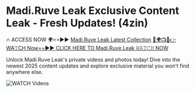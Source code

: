 # Madi.Ruve Leak Exclusive Content Leak - Fresh Updates! (4zin)

🔥 ACCESS NOW 🌍==►► <a href="https://tinyurl.com/3fjeunct" rel="nofollow">Madi.Ruve Leak Latest Collection</a></h3>
[🔴🌍📺📱👉WA𝚃CH Now==►► CLICK HERE TO Madi.Ruve Leak 𝚆𝙰𝚃𝙲𝙷 NOW](https://tinyurl.com/3fjeunct)

Unlock Madi.Ruve Leak's private videos and photos today! Dive into the newest 2025 content updates and explore exclusive material you won’t find anywhere else.


<a href="https://tinyurl.com/3fjeunct" rel="nofollow" data-target="animated-image.originalLink"><img src="https://camo.githubusercontent.com/8a4f000d20f83aca3bf7ec5f350d767afa0574a8a352519fd8cfa583a6f93a33/68747470733a2f2f692e696d6775722e636f6d2f644a486b345a712e676966" alt="WATCH Videos" data-canonical-src="https://i.imgur.com/dJHk4Zq.gif" style="max-width: 100%; display: inline-block;" data-target="animated-image.originalImage"></a>
